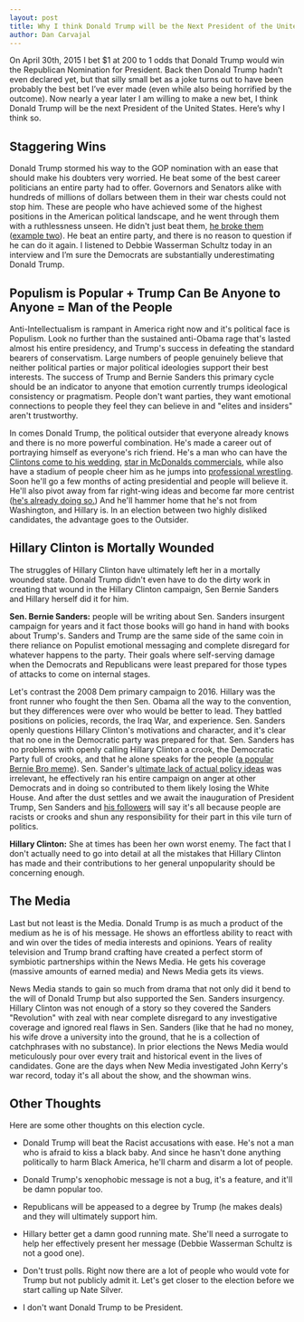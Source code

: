 ```yaml
---
layout: post
title: Why I think Donald Trump will be the Next President of the United States
author: Dan Carvajal
---
```

On April 30th, 2015 I bet $1 at 200 to 1 odds that Donald Trump would win the Republican Nomination for President. Back then Donald Trump hadn’t even declared yet, but that silly small bet as a joke turns out to have been probably the best bet I’ve ever made (even while also being horrified by the outcome). Now nearly a year later I am willing to make a new bet, I think Donald Trump will be the next President of the United States. Here’s why I think so.

## Staggering Wins
Donald Trump stormed his way to the GOP nomination with an ease that should make his doubters very worried. He beat some of the best career politicians an entire party had to offer. Governors and Senators alike with hundreds of millions of dollars between them in their war chests could not stop him. These are people who have achieved some of the highest positions in the American political landscape, and he went through them with a ruthlessness unseen. He didn't just beat them, [he broke them](https://youtu.be/wzh7z9aHil8) ([example two](https://youtu.be/DdCYMvaUcrA)). He beat an entire party, and there is no reason to question if he can do it again. I listened to Debbie Wasserman Schultz today in an interview and I’m  sure the Democrats are substantially underestimating Donald Trump.

## Populism is Popular + Trump Can Be Anyone to Anyone = Man of the People
Anti-Intellectualism is rampant in America right now and it's political face is Populism. Look no further than the sustained anti-Obama rage that's lasted almost his entire presidency, and Trump's success in defeating the standard bearers of conservatism. Large numbers of people genuinely believe that neither political parties or major political ideologies support their best interests. The success of Trump and Bernie Sanders this primary cycle should be an indicator to anyone that emotion currently trumps ideological consistency or pragmatism. People don't want parties, they want emotional connections to people they feel they can believe in and "elites and insiders" aren't trustworthy.

In comes Donald Trump, the political outsider that everyone already knows and there is no more powerful combination. He's made a career out of portraying himself as everyone's rich friend. He's a man who can have the [Clintons come to his wedding](http://abcnews.go.com/Politics/trump-money-drew-hillary-clinton-wedding/story?id=32936868), [star in McDonalds commercials](https://youtu.be/W4QNXnNftWk), while also have a stadium of people cheer him as he jumps into [professional wrestling](http://gph.is/1TQlP1d). Soon he'll go a few months of acting presidential and people will believe it. He'll also pivot away from far right-wing ideas and become far more centrist ([he's already doing so.](http://www.msnbc.com/msnbc/donald-trump-flip-flops-taxes-wages-he-turns-focus-general-election)) And he'll hammer home that he's not from Washington, and Hillary is. In an election between two highly disliked candidates, the advantage goes to the Outsider.

## Hillary Clinton is Mortally Wounded
The struggles of Hillary Clinton have ultimately left her in a mortally wounded state. Donald Trump didn't even have to do the dirty work in creating that wound in the Hillary Clinton campaign, Sen Bernie Sanders and Hillary herself did it for him.

**Sen. Bernie Sanders:** people will be writing about Sen. Sanders insurgent campaign for years and it fact those books will go hand in hand with books about Trump's. Sanders and Trump are the same side of the same coin in there reliance on Populist emotional messaging and complete disregard for whatever happens to the party. Their goals where self-serving damage when the Democrats and Republicans were least prepared for those types of attacks to come on internal stages.

Let's contrast the 2008 Dem primary campaign to 2016. Hillary was the front runner who fought the then Sen. Obama all the way to the convention, but they differences were over who would be better to lead. They battled positions on policies, records, the Iraq War, and experience. Sen. Sanders openly questions Hillary Clinton's motivations and character, and it's clear that no one in the Democratic party was prepared for that. Sen. Sanders has no problems with openly calling Hillary Clinton a crook, the Democratic Party full of crooks, and that he alone speaks for the people ([a popular Bernie Bro meme](https://cdn.meme.am/instances/66898841.jpg)). Sen. Sander's [ultimate lack of actual policy ideas](http://www.nydailynews.com/opinion/transcript-bernie-sanders-meets-news-editorial-board-article-1.2588306) was irrelevant, he effectively ran his entire campaign on anger at other Democrats and in doing so contributed to them likely losing the White House. And after the dust settles and we await the inauguration of President Trump, Sen Sanders and [his followers](http://www.vox.com/2016/5/6/11606676/daily-show-bernie-sanders-bros) will say it's all because people are racists or crooks and shun any responsibility for their part in this vile turn of politics.

**Hillary Clinton:** She at times has been her own worst enemy. The fact that I don't actually need to go into detail at all the mistakes that Hillary Clinton has made and their contributions to her general unpopularity should be concerning enough.

## The Media
Last but not least is the Media. Donald Trump is as much a product of the medium as he is of his message. He shows an effortless ability to react with and win over the tides of media interests and opinions. Years of reality television and Trump brand crafting have created a perfect storm of symbiotic partnerships within the News Media. He gets his coverage (massive amounts of earned media) and News Media gets its views.

News Media stands to gain so much from drama that not only did it bend to the will of Donald Trump but also supported the Sen. Sanders insurgency. Hillary Clinton was not enough of a story so they covered the Sanders "Revolution" with zeal with near complete disregard to any investigative coverage and ignored real flaws in Sen. Sanders (like that he had no money, his wife drove a university into the ground, that he is a collection of catchphrases with no substance). In prior elections the News Media would meticulously pour over every trait and historical event in the lives of candidates. Gone are the days when New Media investigated John Kerry's war record, today it's all about the show, and the showman wins.

## Other Thoughts
Here are some other thoughts on this election cycle.

* Donald Trump will beat the Racist accusations with ease. He's not a man who is afraid to kiss a black baby. And since he hasn't done anything politically to harm Black America, he'll charm and disarm a lot of people.

* Donald Trump's xenophobic message is not a bug, it's a feature, and it'll be damn popular too.

* Republicans will be appeased to a degree by Trump (he makes deals) and they will ultimately support him.

* Hillary better get a damn good running mate. She'll need a surrogate to help her effectively present her message (Debbie Wasserman Schultz is not a good one).

* Don't trust polls. Right now there are a lot of people who would vote for Trump but not publicly admit it. Let's get closer to the election before we start calling up Nate Silver.

* I don't want Donald Trump to be President.
